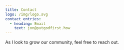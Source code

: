 ```yaml
---
title: Contact
logo: /img/logo.svg
contact_entries:
  - heading: Email
    text: jon@putgodfirst.how
---
```

As I look to grow our community, feel free to reach out.
